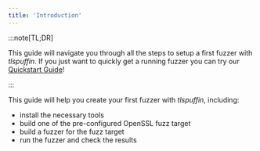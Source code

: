 ```yaml
---
title: 'Introduction'
---
```


:::note[TL;DR]

This guide will navigate you through all the steps to setup a first fuzzer with *tlspuffin*.
If you just want to quickly get a running fuzzer you can try our [Quickstart Guide](../quickstart)!

:::

This guide will help you create your first fuzzer with *tlspuffin*, including:

- install the necessary tools
- build one of the pre-configured OpenSSL fuzz target
- build a fuzzer for the fuzz target
- run the fuzzer and check the results
